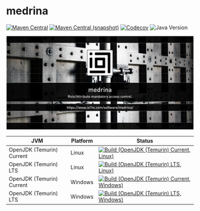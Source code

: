 medrina
===

[![Maven Central](https://img.shields.io/maven-central/v/com.io7m.medrina/com.io7m.medrina.svg?style=flat-square)](http://search.maven.org/#search%7Cga%7C1%7Cg%3A%22com.io7m.medrina%22)
[![Maven Central (snapshot)](https://img.shields.io/nexus/s/com.io7m.medrina/com.io7m.medrina?server=https%3A%2F%2Fs01.oss.sonatype.org&style=flat-square)](https://s01.oss.sonatype.org/content/repositories/snapshots/com/io7m/medrina/)
[![Codecov](https://img.shields.io/codecov/c/github/io7m-com/medrina.svg?style=flat-square)](https://codecov.io/gh/io7m-com/medrina)
![Java Version](https://img.shields.io/badge/21-java?label=java&color=e6c35c)

![com.io7m.medrina](./src/site/resources/medrina.jpg?raw=true)

| JVM | Platform | Status |
|-----|----------|--------|
| OpenJDK (Temurin) Current | Linux | [![Build (OpenJDK (Temurin) Current, Linux)](https://img.shields.io/github/actions/workflow/status/io7m-com/medrina/main.linux.temurin.current.yml)](https://www.github.com/io7m-com/medrina/actions?query=workflow%3Amain.linux.temurin.current)|
| OpenJDK (Temurin) LTS | Linux | [![Build (OpenJDK (Temurin) LTS, Linux)](https://img.shields.io/github/actions/workflow/status/io7m-com/medrina/main.linux.temurin.lts.yml)](https://www.github.com/io7m-com/medrina/actions?query=workflow%3Amain.linux.temurin.lts)|
| OpenJDK (Temurin) Current | Windows | [![Build (OpenJDK (Temurin) Current, Windows)](https://img.shields.io/github/actions/workflow/status/io7m-com/medrina/main.windows.temurin.current.yml)](https://www.github.com/io7m-com/medrina/actions?query=workflow%3Amain.windows.temurin.current)|
| OpenJDK (Temurin) LTS | Windows | [![Build (OpenJDK (Temurin) LTS, Windows)](https://img.shields.io/github/actions/workflow/status/io7m-com/medrina/main.windows.temurin.lts.yml)](https://www.github.com/io7m-com/medrina/actions?query=workflow%3Amain.windows.temurin.lts)|

